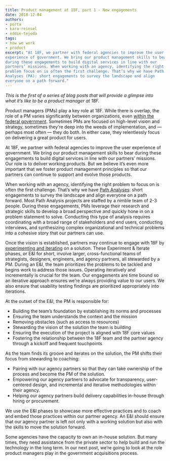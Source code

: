 ```yaml
---
title: Product management at 18F, part 1 - New engagements
date: 2018-12-04
authors:
- porta
- kara-reinsel
- eddie-tejeda
tags:
- how we work
- product
excerpt: "At 18F, we partner with federal agencies to improve the user
experience of government. We bring our product management skills to bear
during these engagements to build digital services in line with our
partners’ missions. When working with an agency, identifying the right
problem focus on is often the first challenge. That’s why we have Path
Analyses (PA): short engagements to survey the landscape and align
everyone on a path forward."
---
```


*This is the first of a series of blog posts that will provide a glimpse
into what it’s like to be a product manager at 18F.*

Product managers (PMs) play a key role at 18F. While there is overlap,
the role of a PM varies significantly between organizations, even
[within the federal
government](https://medium.com/the-u-s-digital-service/the-importance-of-product-management-in-government-b59933d01874).
Sometimes PMs are focused on high-level vision and strategy, sometimes
they’re deep into the weeds of implementation, and — perhaps most often
— they do both. In either case, they relentlessly focus on delivering a
great product for users.

At 18F, we partner with federal agencies to improve the user experience
of government. We bring our product management skills to bear during
these engagements to build digital services in line with our partners’
missions. Our role is to deliver working products. But we believe it’s
even more important that we foster product management principles so that
our partners can continue to support and evolve those products.

When working with an agency, identifying the right problem to focus on
is often the first challenge. That’s why we have [Path
Analyses](https://18f.gsa.gov/how-we-work/): short engagements to
survey the landscape and align everyone on a path forward. Most Path
Analysis projects are staffed by a nimble team of 2-3 people. During
these engagements, PMs leverage their research and strategic skills to
develop a broad perspective and quickly hone in on a problem statement
to solve. Conducting this type of analysis requires coordinating with a
broad range of stakeholders and end users, conducting interviews, and
synthesizing complex organizational and technical problems into a
cohesive story that our partners can use.

Once the vision is established, partners may continue to engage with 18F
by [experimenting and iterating](https://18f.gsa.gov/how-we-work/) on
a solution. These Experiment & Iterate phases, or E&I for short, involve
larger, cross-functional teams of strategists, designers, engineers, and
agency partners, all stewarded by a PM. During an E&I, the team
prioritizes the problems to be tackled and begins work to address those
issues. Operating iteratively and incrementally is crucial for the team.
Our engagements are time bound so an iterative approach ensures we’re
always providing value to our users. We also ensure that usability
testing findings are prioritized appropriately into iterations.

At the outset of the E&I, the PM is responsible for:

-   Building the team’s foundation by establishing its norms and processes
-   Ensuring the team understands the context and the mission
-   Removing obstacles (such as access to resources)
-   Stewarding the vision of the solution the team is building
-   Ensuring the execution of the project is aligned with 18F core values
-   Fostering the relationship between the 18F team and the partner agency through a kickoff and frequent touchpoints

As the team finds its groove and iterates on the solution, the PM shifts
their focus from stewarding to coaching:

-   Pairing with our agency partners so that they can take ownership of the process and become the PM of the solution.
-   Empowering our agency partners to advocate for transparency, user-centered design, and incremental and iterative methodologies within their agency.
-   Helping our agency partners build delivery capabilities in-house through hiring or procurement.

We use the E&I phases to showcase more effective practices and to coach
and embed those practices within our partner agency. An E&I should
ensure that our agency partner is left not only with a working solution
but also with the skills to move the solution forward.

Some agencies have the capacity to own an in-house solution. But many
times, they need assistance from the private sector to help build and
run the technology in the long term. In our next post, we’re going to
look at the role product managers play in the government acquisitions
process.
